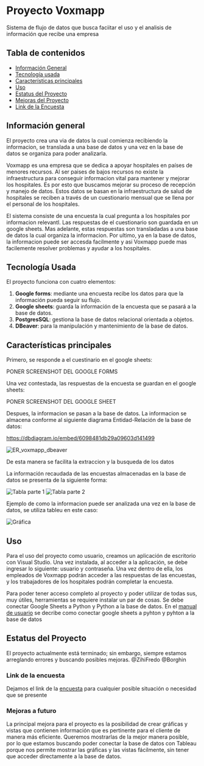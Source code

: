 # Proyecto Voxmapp

Sistema de flujo de datos que busca faciitar el uso y el analisis de información que recibe una empresa


## Tabla de contenidos

+ [Información General](https://github.com/ZihiFredo/Documentacion-Final/blob/main/README.md#información-general)
+ [Tecnología usada](https://github.com/ZihiFredo/Documentacion-Final/blob/main/README.md#tecnología-usada)
+ [Características principales](https://github.com/ZihiFredo/Documentacion-Final/blob/main/README.md#características-principales)
+ [Uso](https://github.com/ZihiFredo/Documentacion-Final/blob/main/README.md#uso)
+ [Estatus del Proyecto](https://github.com/ZihiFredo/Documentacion-Final/blob/main/README.md#estatus-del-proyecto)
+ [Mejoras del Proyecto](https://github.com/ZihiFredo/Documentacion-Final/blob/main/README.md#mejoras-en-el-futuro)
+ [Link de la Encuesta](https://github.com/ZihiFredo/Documentacion-Final/blob/main/README.md#link-de-la-encuesta)


## Información general

El proyecto crea una via de datos la cual comienza recibiendo la informacion, se translada a una base de datos y una vez en la base de datos se organiza para poder analizarla.

Voxmapp es una empresa que se dedica a apoyar hospitales en países de menores recursos. Al ser paises de bajos recursos no existe la infraestructura para conseguir informacion vital para mantener y mejorar los hospitales. Es por esto que buscamos mejorar su proceso de recepción y manejo de datos. Estos datos se basan en la infraestructura de salud de hospitales se reciben a través de un cuestionario mensual que se llena por el personal de los hospitales. 

El sistema consiste de una encuesta la cual pregunta a los hospitales por informacion relevantl. Las respuestas de el cuestionario son guardada en un google sheets. Mas adelante, estas respuestas son transladadas a una base de datos la cual organiza la informacion. Por ultimo, ya en la base de datos, la informacion puede ser accesda facilmente y asi Voxmapp puede mas facilemente resolver problemas y ayudar a los hospitales.


## Tecnología Usada

El proyecto funciona con cuatro elementos:

1. __Google forms__: mediante una encuesta recibe los datos para que la información pueda seguir su flujo.
2. __Google sheets__: guarda la información de la encuesta que se pasará a la base de datos.
3. __PostgresSQL__: gestiona la base de datos relacional orientada a objetos.
4. __DBeaver__: para la manipulación y mantenimiento de la base de datos.

## Características principales

Primero, se responde a el cuestinario en el google sheets:

PONER SCREENSHOT DEL GOOGLE FORMS


Una vez contestada, las respuestas de la encuesta se guardan en el google sheets:

PONER SCREENSHOT DEL GOOGLE SHEET


Despues, la informacion se pasan a la base de datos. La informacion se almacena conforme al siguiente diagrama Entidad-Relación de la base de datos: 

https://dbdiagram.io/embed/6098481db29a09603d141499

![ER_voxmapp_dbeaver](https://user-images.githubusercontent.com/77375206/117859721-fdcd0180-b254-11eb-8251-1de45397df5d.PNG)


De esta manera se facilita la extraccion y la busqueda de los datos 

La información recaudada de las encuestas almacenadas en la base de datos se presenta de la siguiente forma: 

![Tabla parte 1](https://github.com/ZihiFredo/Documentacion-Para-Usuario-Final/blob/main/Captura%20de%20Pantalla%202022-03-12%20a%20la(s)%2013.44.59.png?raw=true)
![Tabla parte 2](https://github.com/ZihiFredo/Documentacion-Para-Usuario-Final/blob/main/Captura%20de%20Pantalla%202022-03-12%20a%20la(s)%2013.45.20.png)


Ejemplo de como la informacion puede ser analizada una vez en la base de datos, se utiliza tableu en este caso:

![Gráfica](https://github.com/ZihiFredo/Documentacion-Para-Usuario-Final/blob/main/Captura%20de%20Pantalla%202022-03-12%20a%20la(s)%2013.46.38.png)


## Uso

Para el uso del proyecto como usuario, creamos un aplicación de escritorio con Visual Studio. Una vez instalada, al acceder a la aplicación, se debe ingresar lo siguiente: usuario y contraseña. Una vez dentro de ella, los empleados de Voxmapp podrán acceder a las respuestas de las encuestas, y los trabajadores de los hospitales podrán completar la encuesta.


Para poder tener acceso completo al proyecto y poder utilizar de todas sus, muy útiles, herramientas se requiere instalar un par de cosas. Se debe conectar Google Sheets a Python y Python a la base de datos. En el [manual de usuario](https://docs.google.com/document/d/1f8hk7zHd1ZKWIZ-X9rfSQJVDa396f0n6/edit) se decribe como conectar google sheets a pyhton y pyhton a la base de datos


## Estatus del Proyecto

El proyecto actualmente está terminado; sin embargo, siempre estamos arreglando errores y buscando posibles mejoras. @ZihiFredo @Borghin


### Link de la encuesta

Dejamos el link de la [encuesta](https://docs.google.com/forms/d/1NnXM4PWHAKxzAtIaQ5KYfcVVXQNEB6snOr99RaMZijE/edit) para cualquier posible situación o necesidad que se presente


### Mejoras a futuro

La principal mejora para el proyecto es la posibilidad de crear gráficas y vistas que contienen información que es pertinente para el cliente de manera más eficiente. Queremos mostrarlas de la mejor manera posible, por lo que estamos buscando poder conectar la base de datos con Tableau porque nos permite mostrar las gráficas y las vistas fácilmente, sin tener que acceder directamente a la base de datos. 
